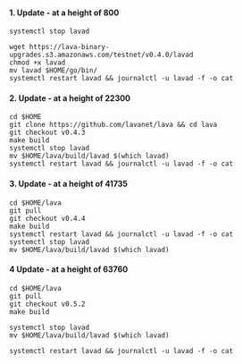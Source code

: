 #### 1. Update - at a height of 800
```
systemctl stop lavad

wget https://lava-binary-upgrades.s3.amazonaws.com/testnet/v0.4.0/lavad
chmod +x lavad
mv lavad $HOME/go/bin/
systemctl restart lavad && journalctl -u lavad -f -o cat
```

#### 2. Update - at a height of 22300
```
cd $HOME
git clone https://github.com/lavanet/lava && cd lava
git checkout v0.4.3
make build
systemctl stop lavad
mv $HOME/lava/build/lavad $(which lavad)
systemctl restart lavad && journalctl -u lavad -f -o cat
```

#### 3. Update - at a height of 41735
```
cd $HOME/lava
git pull
git checkout v0.4.4
make build
systemctl restart lavad && journalctl -u lavad -f -o cat
systemctl stop lavad
mv $HOME/lava/build/lavad $(which lavad)
```

#### 4 Update - at a height of 63760
```
cd $HOME/lava
git pull
git checkout v0.5.2
make build

systemctl stop lavad
mv $HOME/lava/build/lavad $(which lavad)

systemctl restart lavad && journalctl -u lavad -f -o cat
```
